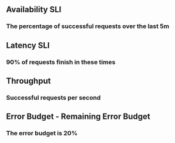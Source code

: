 ## Availability SLI
### The percentage of successful requests over the last 5m



## Latency SLI
### 90% of requests finish in these times


## Throughput
### Successful requests per second


## Error Budget - Remaining Error Budget
### The error budget is 20%

